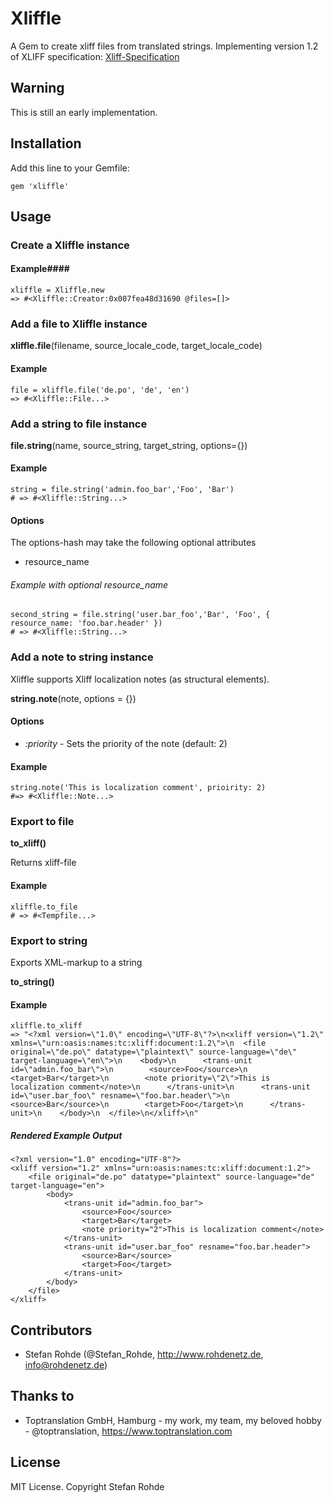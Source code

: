 # Xliffle
A Gem to create xliff files from translated strings. Implementing version 1.2 of XLIFF specification: [Xliff-Specification](http://docs.oasis-open.org/xliff/xliff-core/xliff-core.html)

## Warning
This is still an early implementation.

## Installation
Add this line to your Gemfile:

`gem 'xliffle'`


## Usage
### Create a Xliffle instance

#### Example####

```
xliffle = Xliffle.new
=> #<Xliffle::Creator:0x007fea48d31690 @files=[]>
```

### Add a file to Xliffle instance

**xliffle.file**(filename, source_locale_code, target_locale_code)

#### Example ####
```
file = xliffle.file('de.po', 'de', 'en')
=> #<Xliffle::File...>
```

### Add a string to file instance

**file.string**(name, source_string, target_string, options={})

#### Example ####

```
string = file.string('admin.foo_bar','Foo', 'Bar')
# => #<Xliffle::String...>
```

#### Options

The options-hash may take the following optional attributes

* resource_name

###### Example with optional resource_name

```
second_string = file.string('user.bar_foo','Bar', 'Foo', { resource_name: 'foo.bar.header' })
# => #<Xliffle::String...>
```



### Add a note to string instance
Xliffle supports Xliff localization notes (as structural elements).

**string.note**(note, options = {})

#### Options ####

* *:priority* - Sets the priority of the note (default: 2)

#### Example ####

```
string.note('This is localization comment', prioirity: 2)
#=> #<Xliffle::Note...>
```


### Export to file

**to_xliff()**

Returns xliff-file

#### Example ####
```
xliffle.to_file
# => #<Tempfile...>
```

### Export to string

Exports XML-markup to a string

**to_string()**
#### Example ####

```
xliffle.to_xliff
=> "<?xml version=\"1.0\" encoding=\"UTF-8\"?>\n<xliff version=\"1.2\" xmlns=\"urn:oasis:names:tc:xliff:document:1.2\">\n  <file original=\"de.po\" datatype=\"plaintext\" source-language=\"de\" target-language=\"en\">\n    <body>\n      <trans-unit id=\"admin.foo_bar\">\n        <source>Foo</source>\n        <target>Bar</target>\n        <note priority=\"2\">This is localization comment</note>\n      </trans-unit>\n      <trans-unit id=\"user.bar_foo\" resname=\"foo.bar.header\">\n        <source>Bar</source>\n        <target>Foo</target>\n      </trans-unit>\n    </body>\n  </file>\n</xliff>\n"
```

##### Rendered Example Output

```
<?xml version="1.0" encoding="UTF-8"?>
<xliff version="1.2" xmlns="urn:oasis:names:tc:xliff:document:1.2">
    <file original="de.po" datatype="plaintext" source-language="de" target-language="en">
        <body>
            <trans-unit id="admin.foo_bar">
                <source>Foo</source>
                <target>Bar</target>
                <note priority="2">This is localization comment</note>            
            </trans-unit>
            <trans-unit id="user.bar_foo" resname="foo.bar.header">
                <source>Bar</source>
                <target>Foo</target>
            </trans-unit>
        </body>
    </file>
</xliff>
```


## Contributors

* Stefan Rohde (@Stefan_Rohde, http://www.rohdenetz.de, info@rohdenetz.de)

## Thanks to

* Toptranslation GmbH, Hamburg - my work, my team, my beloved hobby - @toptranslation, https://www.toptranslation.com
    
## License

MIT License. Copyright Stefan Rohde

